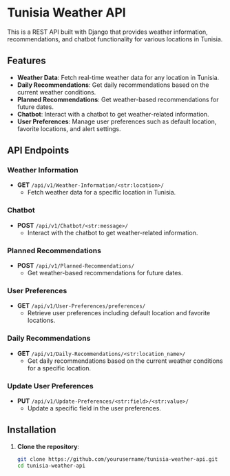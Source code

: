 # Tunisia Weather API

This is a REST API built with Django that provides weather information, recommendations, and chatbot functionality for various locations in Tunisia.

## Features

- **Weather Data**: Fetch real-time weather data for any location in Tunisia.
- **Daily Recommendations**: Get daily recommendations based on the current weather conditions.
- **Planned Recommendations**: Get weather-based recommendations for future dates.
- **Chatbot**: Interact with a chatbot to get weather-related information.
- **User Preferences**: Manage user preferences such as default location, favorite locations, and alert settings.

## API Endpoints

### Weather Information
- **GET** `/api/v1/Weather-Information/<str:location>/`
  - Fetch weather data for a specific location in Tunisia.

### Chatbot
- **POST** `/api/v1/Chatbot/<str:message>/`
  - Interact with the chatbot to get weather-related information.

### Planned Recommendations
- **POST** `/api/v1/Planned-Recommendations/`
  - Get weather-based recommendations for future dates.

### User Preferences
- **GET** `/api/v1/User-Preferences/preferences/`
  - Retrieve user preferences including default location and favorite locations.

### Daily Recommendations
- **GET** `/api/v1/Daily-Recommendations/<str:location_name>/`
  - Get daily recommendations based on the current weather conditions for a specific location.

### Update User Preferences
- **PUT** `/api/v1/Update-Preferences/<str:field>/<str:value>/`
  - Update a specific field in the user preferences.

## Installation

1. **Clone the repository**:
   ```bash
   git clone https://github.com/yourusername/tunisia-weather-api.git
   cd tunisia-weather-api